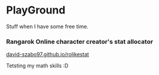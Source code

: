 # PlayGround

Stuff when I have some free time.

### Rangarok Online character creator's stat allocator

[david-szabo97.github.io/rolikestat](david-szabo97.github.io/rolikestat)

Tetsting my math skills :D